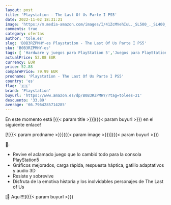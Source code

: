 ```yaml
---
layout: post
title: 'Playstation - The Last Of Us Parte I PS5'
date: 2022-11-02 18:31:21
image: 'https://m.media-amazon.com/images/I/41ZcMVehIuL._SL500_._SL400_.jpg'
comments: true
category: ofertas
author: 'tole.es'
slug: 'B0B3RZPMHY-es Playstation - The Last Of Us Parte I PS5'
sku: 'B0B3RZPMHY-es'
tags: [ 'Hardware y juegos para PlayStation 5','Juegos para PlayStation 5','Videojuegos','playstation','ps5','🇪🇸', ]
actualPrice: 52.88 EUR
currency: EUR
price: 52.88
comparePrice: 79.99 EUR
prodname: 'Playstation - The Last Of Us Parte I PS5'
country: 'es'
flag: '🇪🇸'
brand: 'Playstation'
buyurl: 'https://www.amazon.es/dp/B0B3RZPMHY/?tag=tolees-21'
descuento: '33.89'
average: '66.7964285714285'
---
```


En este momento está [{{< param title >}}]({{< param buyurl >}}) en el siguiente enlace!

[![{{< param prodname >}}]({{< param image >}})]({{< param buyurl >}})

🔎:

- Revive el aclamado juego que lo cambió todo para la consola PlayStation5
- Gráficos mejorados, carga rápida, respuesta háptica, gatillo adaptativos y audio 3D
- Resiste y sobrevive
- Disfruta de la emotiva historia y los inolvidables personajes de The Last of Us

[🛒 Aquí!!!]({{< param buyurl >}})
